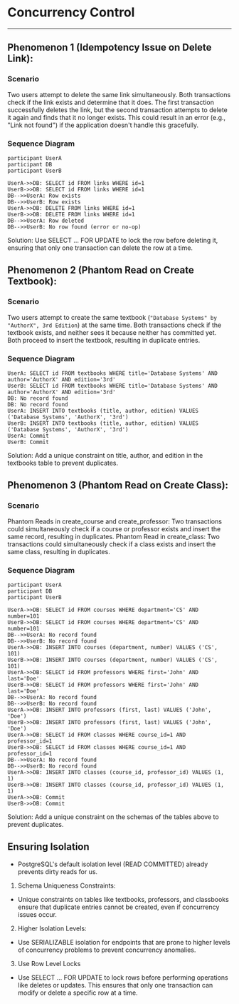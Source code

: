 # Concurrency Control
---

## Phenomenon 1 (Idempotency Issue on Delete Link):  
### **Scenario**
Two users attempt to delete the same link simultaneously. Both transactions check if the link exists and determine that it does. The first transaction successfully deletes the link, but the second transaction attempts to delete it again and finds that it no longer exists. This could result in an error (e.g., "Link not found") if the application doesn't handle this gracefully.
### **Sequence Diagram**
    participant UserA
    participant DB
    participant UserB

    UserA->>DB: SELECT id FROM links WHERE id=1
    UserB->>DB: SELECT id FROM links WHERE id=1
    DB-->>UserA: Row exists
    DB-->>UserB: Row exists
    UserA->>DB: DELETE FROM links WHERE id=1
    UserB->>DB: DELETE FROM links WHERE id=1
    DB-->>UserA: Row deleted
    DB-->>UserB: No row found (error or no-op)
Solution: Use SELECT ... FOR UPDATE to lock the row before deleting it, ensuring that only one transaction can delete the row at a time.

## Phenomenon 2 (Phantom Read on Create Textbook):  
### **Scenario**  
Two users attempt to create the same textbook (`"Database Systems" by "AuthorX", 3rd Edition`) at the same time. Both transactions check if the textbook exists, and neither sees it because neither has committed yet. Both proceed to insert the textbook, resulting in duplicate entries.  
### **Sequence Diagram**  
    UserA: SELECT id FROM textbooks WHERE title='Database Systems' AND author='AuthorX' AND edition='3rd'  
    UserB: SELECT id FROM textbooks WHERE title='Database Systems' AND author='AuthorX' AND edition='3rd'  
    DB: No record found  
    DB: No record found  
    UserA: INSERT INTO textbooks (title, author, edition) VALUES ('Database Systems', 'AuthorX', '3rd')  
    UserB: INSERT INTO textbooks (title, author, edition) VALUES ('Database Systems', 'AuthorX', '3rd')  
    UserA: Commit  
    UserB: Commit  
Solution: Add a unique constraint on title, author, and edition in the textbooks table to prevent duplicates.

## Phenomenon 3 (Phantom Read on Create Class):  
### **Scenario**  
Phantom Reads in create_course and create_professor: Two transactions could simultaneously check if a course or professor exists and insert the same record, resulting in duplicates. Phantom Read in create_class: Two transactions could simultaneously check if a class exists and insert the same class, resulting in duplicates. 
### **Sequence Diagram**  
    participant UserA
    participant DB
    participant UserB

    UserA->>DB: SELECT id FROM courses WHERE department='CS' AND number=101
    UserB->>DB: SELECT id FROM courses WHERE department='CS' AND number=101
    DB-->>UserA: No record found
    DB-->>UserB: No record found
    UserA->>DB: INSERT INTO courses (department, number) VALUES ('CS', 101)
    UserB->>DB: INSERT INTO courses (department, number) VALUES ('CS', 101)
    UserA->>DB: SELECT id FROM professors WHERE first='John' AND last='Doe'
    UserB->>DB: SELECT id FROM professors WHERE first='John' AND last='Doe'
    DB-->>UserA: No record found
    DB-->>UserB: No record found
    UserA->>DB: INSERT INTO professors (first, last) VALUES ('John', 'Doe')
    UserB->>DB: INSERT INTO professors (first, last) VALUES ('John', 'Doe')
    UserA->>DB: SELECT id FROM classes WHERE course_id=1 AND professor_id=1
    UserB->>DB: SELECT id FROM classes WHERE course_id=1 AND professor_id=1
    DB-->>UserA: No record found
    DB-->>UserB: No record found
    UserA->>DB: INSERT INTO classes (course_id, professor_id) VALUES (1, 1)
    UserB->>DB: INSERT INTO classes (course_id, professor_id) VALUES (1, 1)
    UserA->>DB: Commit
    UserB->>DB: Commit
Solution: Add a unique constraint on the schemas of the tables above to prevent duplicates.

## Ensuring Isolation
- PostgreSQL's default isolation level (READ COMMITTED) already prevents dirty reads for us.
1. Schema Uniqueness Constraints:  
- Unique constraints on tables like textbooks, professors, and classbooks ensure that duplicate entries cannot be created, even if concurrency issues occur.
2. Higher Isolation Levels:
- Use SERIALIZABLE isolation for endpoints that are prone to higher levels of concurrency problems to prevent concurrency anomalies.
3. Use Row Level Locks
- Use SELECT ... FOR UPDATE to lock rows before performing operations like deletes or updates. This ensures that only one transaction can modify or delete a specific row at a time.
